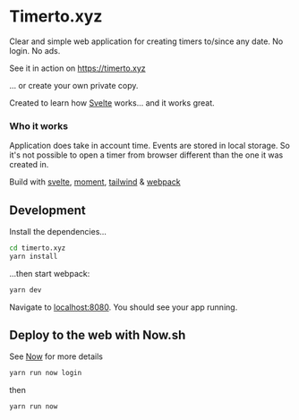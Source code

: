 # Timerto.xyz

Clear and simple web application for creating timers to/since any date. No login. No ads.

See it in action on https://timerto.xyz

... or create your own private copy.

Created to learn how [Svelte](https://svelte.dev) works... and it works great.

### Who it works

Application does take in account time. Events are stored in local storage. So it's not possible to open a timer from browser different than the one it was created in.

Build with [svelte](https://svelte.dev), [moment](https://momentjs.com/),
[tailwind](https://tailwindcss.com/) & [webpack](https://webpack.js.org/)

## Development

Install the dependencies...

```bash
cd timerto.xyz
yarn install
```

...then start webpack:

```bash
yarn dev
```

Navigate to [localhost:8080](http://localhost:8080). You should see your app running.

## Deploy to the web with Now.sh

See [Now](https://zeit.co/docs/v2) for more details

```bash
yarn run now login
```

then

```bash
yarn run now
```
